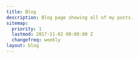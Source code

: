 ```yaml
---
title: Blog
description: Blog page showing all of my posts.
sitemap:
  priority: 1
  lastmod: 2017-11-02 00:00:00 Z
  changefreq: weekly
layout: blog
---
```


